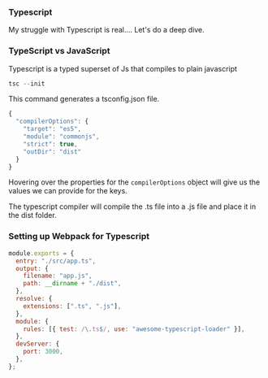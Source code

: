 ### Typescript

My struggle with Typescript is real.... Let's do a deep dive.

### TypeScript vs JavaScript

Typescript is a typed superset of Js that compiles to
plain javascript

```ts
tsc --init

```

This command generates a tsconfig.json file.

```ts
{
  "compilerOptions": {
    "target": "es5",
    "module": "commonjs",
    "strict": true,
    "outDir": "dist"
  }
}
```

Hovering over the properties for the `compilerOptions` object will give us the values we can provide for the keys.

The typescript compiler will compile the .ts file into a .js file and place it in the dist folder.

### Setting up Webpack for Typescript

```javascript
module.exports = {
  entry: "./src/app.ts",
  output: {
    filename: "app.js",
    path: __dirname + "./dist",
  },
  resolve: {
    extensions: [".ts", ".js"],
  },
  module: {
    rules: [{ test: /\.ts$/, use: "awesome-typescript-loader" }],
  },
  devServer: {
    port: 3000,
  },
};
```
